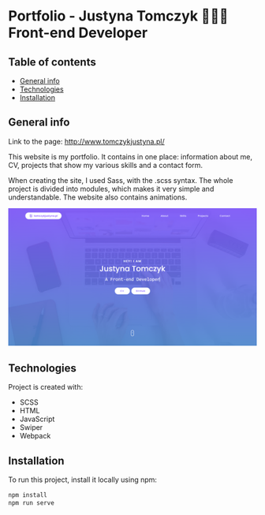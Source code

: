 # Portfolio - Justyna Tomczyk 👩🏻‍💻 Front-end Developer

## Table of contents

- [General info](#general-info)
- [Technologies](#technologies)
- [Installation](#installation)

## General info

Link to the page: http://www.tomczykjustyna.pl/

This website is my portfolio. It contains in one place: information about me, CV, projects that show my various skills and a contact form.

When creating the site, I used Sass, with the .scss syntax. The whole project is divided into modules, which makes it very simple and understandable.
The website also contains animations.

![Portfolio Image](/src/img/portfolio-img.png)

## Technologies

Project is created with:

- SCSS
- HTML
- JavaScript
- Swiper
- Webpack

## Installation

To run this project, install it locally using npm:

```
npm install
npm run serve
```
